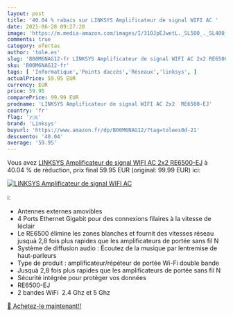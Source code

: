 ```yaml
---
layout: post
title: '40.04 % rabais sur LINKSYS Amplificateur de signal WIFI AC '
date: 2021-06-28 09:27:20
image: 'https://m.media-amazon.com/images/I/31OJpEJwetL._SL500_._SL400_.jpg'
comments: true
category: ofertas
author: 'tole.es'
slug: 'B00M6NAG12-fr LINKSYS Amplificateur de signal WIFI AC 2x2 RE6500-EJ'
sku: 'B00M6NAG12-fr'
tags: [ 'Informatique','Points daccès','Réseaux','linksys', ]
actualPrice: 59.95 EUR
currency: EUR
price: 59.95
comparePrice: 99.99 EUR
prodname: 'LINKSYS Amplificateur de signal WIFI AC 2x2  RE6500-EJ'
country: 'fr'
flag: '🇫🇷'
brand: 'Linksys'
buyurl: 'https://www.amazon.fr/dp/B00M6NAG12/?tag=tolees0d-21'
descuento: '40.04'
average: '59.95'
---
```


Vous avez [LINKSYS Amplificateur de signal WIFI AC 2x2  RE6500-EJ](https://www.amazon.fr/dp/B00M6NAG12/?tag=tolees0d-21)  à  40.04 % de réduction, prix final  59.95 EUR (original: 99.99 EUR) ici:

[![LINKSYS Amplificateur de signal WIFI AC ](https://m.media-amazon.com/images/I/31OJpEJwetL._SL500_._SL400_.jpg)](https://www.amazon.fr/dp/B00M6NAG12/?tag=tolees0d-21)

ℹ️:

- Antennes externes amovibles
- 4 Ports Ethernet Gigabit pour des connexions filaires à la vitesse de léclair
- Le RE6500 élimine les zones blanches et fournit des vitesses réseau jusquà 2,8 fois plus rapides que les amplificateurs de portée sans fil N
- Système de diffusion audio : Écoutez de la musique par lentremise de haut-parleurs
- Type de produit : amplificateur/répéteur de portée Wi-Fi double bande
- Jusquà 2,8 fois plus rapides que les amplificateurs de portée sans fil N
- Sécurité intégrée pour protéger vos données
- RE6500-EJ
- 2 bandes WiFi  2.4 Ghz et 5 Ghz

[🛒 Achetez-le maintenant!!](https://www.amazon.fr/dp/B00M6NAG12/?tag=tolees0d-21)
